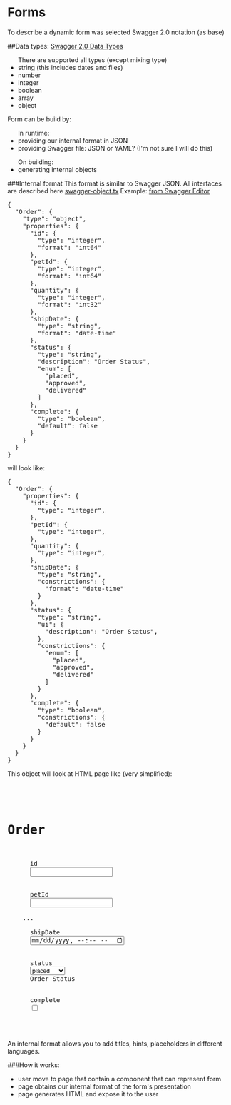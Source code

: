 # Forms
To describe a dynamic form was selected Swagger 2.0 notation (as base)

##Data types:
[Swagger 2.0 Data Types](https://swagger.io/docs/specification/data-models/data-types/)
<ul>There are supported all types (except mixing type)
<li> string (this includes dates and files)</li>
<li> number</li>
<li> integer</li>
<li> boolean</li>
<li> array</li>
<li> object</li>
</ul>

Form can be build by:
<ul>In runtime:
<li>providing our internal format in JSON</li>
<li>providing Swagger file: JSON or YAML? (I'm not sure I will do this)</li>
</ul>
<ul>On building:
<li>generating internal objects</li>
</ul>

###Internal format
This format is similar to Swagger JSON. All interfaces are described here [swagger-object.tx](src/lib/shared/swagger-object.ts)
Example: [from Swagger Editor](https://editor.swagger.io/)
<pre>
{
  "Order": {
    "type": "object",
    "properties": {
      "id": {
        "type": "integer",
        "format": "int64"
      },
      "petId": {
        "type": "integer",
        "format": "int64"
      },
      "quantity": {
        "type": "integer",
        "format": "int32"
      },
      "shipDate": {
        "type": "string",
        "format": "date-time"
      },
      "status": {
        "type": "string",
        "description": "Order Status",
        "enum": [
          "placed",
          "approved",
          "delivered"
        ]
      },
      "complete": {
        "type": "boolean",
        "default": false
      }
    }
  }
}
</pre>
will look like:
<pre>
{
  "Order": {
    "properties": {
      "id": {
        "type": "integer",
      },
      "petId": {
        "type": "integer",
      },
      "quantity": {
        "type": "integer",
      },
      "shipDate": {
        "type": "string",
        "constrictions": {
          "format": "date-time"
        }
      },
      "status": {
        "type": "string",
        "ui": {
          "description": "Order Status",
        },
        "constrictions": {
          "enum": [
            "placed",
            "approved",
            "delivered"
          ]
        }
      },
      "complete": {
        "type": "boolean",
        "constrictions": {
          "default": false
        }
      }
    }
  }
}
</pre>
This object will look at HTML page like (very simplified):
<pre>
  <div>
    <h1>Order</h1>
    <label>
      id
      <input name="id" type="number">
    </label>
    <label>
      petId
      <input name="petId" type="number">
    </label>
    ...
    <label>
      shipDate
      <input name="shipDate" type="datetime-local">
    </label>
    <label>
      status
      <select name="status">
        <option>placed</option>
        <option>approved</option>
        <option>delivered</option>
      </select>
      Order Status
    </label>
    <label>
      complete
      <input name="complete" type="checkbox">
    </label>
  </div>
</pre>

An internal format allows you to add titles, hints, placeholders in different languages.

###How it works:
- user move to page that contain a component that can represent form
- page obtains our internal format of the form's presentation
- page generates HTML and expose it to the user
